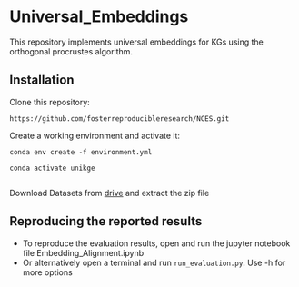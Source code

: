 # Universal_Embeddings
This repository implements universal embeddings for KGs using the orthogonal procrustes algorithm.

## Installation

Clone this repository:
```
https://github.com/fosterreproducibleresearch/NCES.git
``` 

Create a working environment and activate it:
```
conda env create -f environment.yml

conda activate unikge
 
```

Download Datasets from [drive](https://drive.google.com/file/d/1lr760Im4iqDsUMFx7UDIgbteIZ6P5SnF/view?usp=sharing) and extract the zip file 

## Reproducing the reported results

- To reproduce the evaluation results, open and run the jupyter notebook file Embedding_Alignment.ipynb
- Or alternatively open a terminal and run ``` run_evaluation.py ```. Use -h for more options
